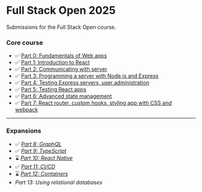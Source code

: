 # Full Stack Open 2025

Submissions for the Full Stack Open course.

### Core course

- ✅ [Part 0: Fundamentals of Web apps](./part0)
- ✅ [Part 1: Introduction to React](./part1)
- ✅ [Part 2: Communicating with server](./part2)
- ✅ [Part 3: Programming a server with Node.js and Express](https://github.com/wrongpixels/fsopen-part3)
- ✅ [Part 4: Testing Express servers, user administration](./part4)
- ✅ [Part 5: Testing React apps](./part5)
- ✅ [Part 6: Advanced state management](./part6)
- ✅ [Part 7: React router, custom hooks, styling app with CSS and webpack](./part7)

---

### Expansions

- ✅ [_Part 8: GraphQL_](./part8)
- ✅ [_Part 9: TypeScript_](./part9)
- ⌛ [_Part 10: React Native_](./part10)
- ✅ [_Part 11: CI/CD_](https://github.com/wrongpixels/full-stack-open-pokedex)
- ⌛ [_Part 12: Containers_](./part12)
- _Part 13: Using relational databases_

